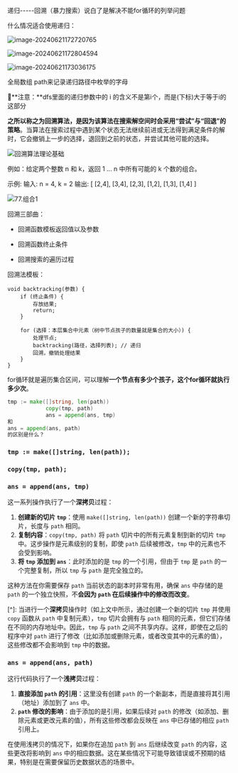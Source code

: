 递归-----回溯（暴力搜索）说白了是解决不能for循环的列举问题

什么情况适合使用递归：

![image-20240621172720765](https://s2.loli.net/2024/06/21/ENvz3Dh2WCxJkHZ.png)

![image-20240621172804594](https://s2.loli.net/2024/06/21/n3jTELxJkYFqzZX.png)

![image-20240621173036175](https://s2.loli.net/2024/06/21/fRMYndbFBxhvt2K.png)

全局数组 path来记录递归路径中枚举的字母

🌟**注意：**dfs里面的递归参数中的 i 的含义不是第ⅰ个，而是(下标)大于等于i的这部分





**之所以称之为回溯算法，是因为该算法在搜索解空间时会采用“尝试”与“回退”的策略**。当算法在搜索过程中遇到某个状态无法继续前进或无法得到满足条件的解时，它会撤销上一步的选择，退回到之前的状态，并尝试其他可能的选择。

![回溯算法理论基础](https://code-thinking-1253855093.file.myqcloud.com/pics/20210130173631174.png)

例如：给定两个整数 n 和 k，返回 1 ... n 中所有可能的 k 个数的组合。

示例: 输入: n = 4, k = 2 输出: [ [2,4], [3,4], [2,3], [1,2], [1,3], [1,4] ] 

![77.组合1](https://code-thinking-1253855093.file.myqcloud.com/pics/20201123195242899.png)

回溯三部曲：

- 回溯函数模板返回值以及参数

- 回溯函数终止条件

- 回溯搜索的遍历过程

回溯法模板：

```
void backtracking(参数) {
    if (终止条件) {
        存放结果;
        return;
    }

    for (选择：本层集合中元素（树中节点孩子的数量就是集合的大小）) {
        处理节点;
        backtracking(路径，选择列表); // 递归
        回溯，撤销处理结果
    }
}
```

for循环就是遍历集合区间，可以理解**一个节点有多少个孩子，这个for循环就执行多少次**。





```go
tmp := make([]string, len(path))
			copy(tmp, path)
			ans = append(ans, tmp)
和
ans = append(ans, path)
的区别是什么？

```

### `tmp := make([]string, len(path)); `

### `copy(tmp, path); `

### `ans = append(ans, tmp)`

这一系列操作执行了一个**深拷贝**过程：

1. **创建新的切片 `tmp`**：使用 `make([]string, len(path))` 创建一个新的字符串切片，长度与 `path` 相同。
2. **复制内容**：`copy(tmp, path)` 将 `path` 切片中的所有元素复制到新的切片 `tmp` 中。这步操作是元素级别的复制，即使 `path` 后续被修改，`tmp` 中的元素也不会受到影响。
3. **将 `tmp` 添加到 `ans`**：此时添加的是 `tmp` 的一个引用，但由于 `tmp` 是 `path` 的一个完整复制，所以 `tmp` 与 `path` 是完全独立的。

这种方法在你需要保存 `path` 当前状态的副本时非常有用，确保 `ans` 中存储的是 `path` 的一个独立快照，不**会因为 `path` 在后续操作中的修改而改变**。

[^]: 当进行一个**深拷贝**操作时（如上文中所示，通过创建一个新的切片 `tmp` 并使用 `copy` 函数从 `path` 中复制元素），`tmp` 切片会拥有与 `path` 相同的元素，但它们存储在不同的内存地址中。因此，`tmp` 与 `path` 之间不共享内存。这样，即使在之后的程序中对 `path` 进行了修改（比如添加或删除元素，或者改变其中的元素的值），这些修改都不会影响到 `tmp` 中的数据。



### `ans = append(ans, path)`

这行代码执行了一个**浅拷贝**过程：

1. **直接添加 `path` 的引用**：这里没有创建 `path` 的一个新副本，而是直接将其引用（地址）添加到了 `ans` 中。
2. **`path` 修改的影响**：由于添加的是引用，如果后续对 `path` 的修改（如添加、删除元素或更改元素的值），所有这些修改都会反映在 `ans` 中已存储的相应 `path` 引用上。

在使用浅拷贝的情况下，如果你在追加 `path` 到 `ans` 后继续改变 `path` 的内容，这些更改将影响到 `ans` 中的相应数据。这在某些情况下可能导致错误或不预期的结果，特别是在需要保留历史数据状态的场景中。

